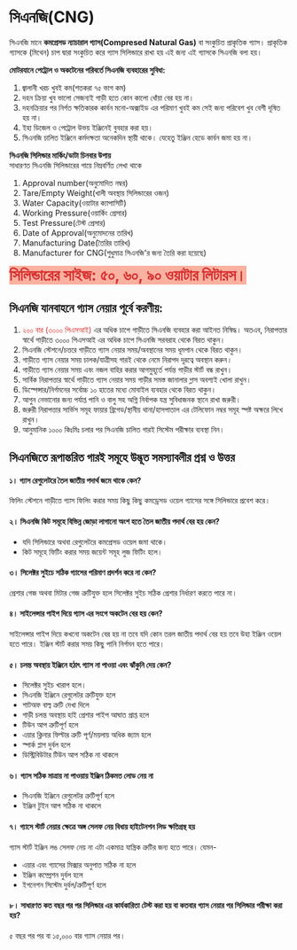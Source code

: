 # সিএনজি(CNG)
সিএনজি মানে **কমপ্রেসড ন্যাচারাল গ্যাস(Compresed Natural Gas)** বা সংকুচিত প্রাকৃতিক গ্যাস। প্রাকৃতিক গ্যাসকে (মিথেন) চাপ দ্বারা সংকুচিত করে গ্যাস সিলিন্ডারে রাখা হয় এই জন্য এই গ্যাসকে সিএনজি বলা হয়।

**মোটরযানে পেট্রোল ও অকটেনের পরিবর্তে সিএনজি ব্যবহারের সুবিধা:**
1. জ্বালানী খরচ খুবই কম(শতকরা ৭৫ ভাগ কম)
2. দহন ক্রিয়া খুব ভালো সেজন্যই গাড়ী হতে কোন কালো ধোঁয়া বের হয় না।
3. দহনক্রিয়ার পর নির্গত ক্ষতিকারক কার্বন মনো-অক্সাইড এর পরিমাণ খুবই কম সেই জন্য পরিবেশ খুব বেশী দূষিত হয় না।
4. ইহা ডিজেল ও পেট্রোল উভয় ইঞ্জিনেই বুবহার করা হয়।
5. সিএনজি চালিত ইঞ্জিনে কর্মদক্ষতা অনেকদিন স্থায়ী থাকে। যেহেতু ইঞ্জিন হেডে কার্বন জমা হয় না।

**সিএনজি সিলিন্ডার মার্কিং/ডাটা চিনবার উপায়**</br>
সাধারণত সিএনজি সিলিন্ডারের গায়ে নিম্নবর্ণিত লেখা থাকে
1. Approval number(অনুমোদিত নম্বর)
2. Tare/Empty Weight(খালী অবস্থায় সিলিন্ডারের ওজন)
3. Water Capacity(ওয়াটার ক্যাপাসিটি)
4. Working Pressure(ওয়ার্কিং প্রেসার)
5. Test Pressure(টেস্ট প্রেসার)
6. Date of Approval(অনুমোদনের তারিখ)
7. Manufacturing Date(তৈরির তারিখ)
8. Manufacturer for CNG(শুধুমাত্র সিএনজি'র জন্য তৈরি করা হয়েছে)

<span style="color: #d63031; background-color: #fab1a0;font-size: 2em;">**সিলিন্ডারের সাইজ: ৫০, ৬০, ৯০ ওয়াটার লিটারস।**</span>

## সিএনজি যানবাহনে গ্যাস নেয়ার পূর্বে করণীয়:
1. <span style="color: #d63031;">২০০ বার (৩০০০ পিএসআই)</span> এর অধিক চাপে গাড়ীতে সিএনজি ব্যবহার করা আইনত নিষিদ্ধ। অতএব, নিরাপত্তার স্বার্থে গাড়ীতে ৩০০০ পিএসআই এর অধিক চাপে সিএনজি সরবরাহ থেকে বিরত থাকুন।
2. সিএনজি স্টেশনে/চত্তরে গাড়ীতে গ্যাস নেয়ার সময়/অবস্থানের সময় ধূমপান থেকে বিরত থাকুন।
3. গাড়ীতে গ্যাস নেয়ার সময় চালক/যাত্রীসহ গারই থেকে নেমে নিরাপদ দূরত্বে অবস্থান করুন।
4. গাড়ীতে গ্যাস নেয়ার সময় এবং নজল বাহির করার আগমুহূর্তে পর্যন্ত গাড়ীর স্টার্ট বন্ধ রাখুন।
5. সার্বিক নিরাপত্তার স্বার্থে গাড়ীতে গ্যাস নেয়ার সময় গাড়ীর সমস্ত জানালার গ্লাস অবশ্যই খোলা রাখুন।
6. ডিস্পেন্সার/নির্গমনের সর্বোচ্চ ১০ হাতের মধ্যে মোবাইল ব্যবহার থেকে বিরত থাকুন।
7. আগুন নেভানোর জন্য পর্যাপ্ত পানি ও বালু সহ অগ্নি নির্বাপক যন্ত্র সুবিধাজনক স্থানে রাখা জরুরী।
8. জরুরী নিরাপত্তার সার্ভিস সমূহ ফায়ার ব্রিগেড/স্থানীয় থানা/হাসপাতাল এর টেলিফোন নম্বর সমূহ স্পষ্ট অক্ষরে লিখে রাখুন।
9. আনুমানিক ১০০০ কিঃমিঃ চলার পর সিএনজি চালিত গারই সিস্টেম পরীক্ষার ব্যবস্থা নিন।

## সিএনজিতে রূপান্তরিত গারই সমূহে উদ্ভূত সমস্যাবলীর প্রশ্ন ও উত্তর
#### ১। গ্যাস রেগুলেটরে তৈল জাতীয় পদার্থ জমে থাকে কেন?
ফিলিং স্টেশনে গাড়ীতে গ্যাস ফিলিং করার সময় কিছু কিছু কমড্রেসড ওয়েল গ্যাসের সঙ্গে সিলিন্ডারে প্রবেশ করে।

#### ২। সিএনজি কিট সমূহে বিভিন্ন জোড়া লাগানো অংশ হতে তৈল জাতীয় পদার্থ বের হয় কেন?
- যদি সিলিন্ডারে অথবা রেগুলেটরে কমপ্রেসড ওয়েল জমা থাকে।
- কিট সমূহে ফিটিং করার সময় জয়েন্ট সমূহ লুজ ফিটিং হলে।

#### ৩। সিলেক্টর সুইচে সঠিক গ্যাসের পরিমাণ প্রদর্শন করে না কেন?
প্রেশার গেজ অথবা মিটার গেজ ত্রুটিযুক্ত হলে সিলেক্টর সুইচ সঠিক প্রেশার নির্ধারণ করতে পারে না।

#### ৪। সাইলেন্সার পাইপ দিয়ে গ্যাস এর সংগে অকটেন বের হয় কেন?
সাইলেন্সার পাইপ দিয়ে কখনো অকটেন বের হয় না তবে যদি কোন তরল জাতীয় পদার্থ বের হয় তবে উহা ইঞ্জিন ওয়েল হতে পারে। ইঞ্জিন স্টার্ট করার সময় কিছু পানি নির্গমন হতে পারে।

#### ৫। চলন্ত অবস্থায় ইঞ্জিনে হঠাৎ গ্যাস না পাওয়া এবং ঝাঁকুনি দেয় কেন? 
- সিলেক্টর সুইচ খারাপ হলে।
- সিএনজি ইঞ্জিনে রেগুলেটর ত্রুটিযুক্ত হলে
- শাটঅফ বাল্ব ত্রুটি দেখা দিলে
- গাড়ী চলন্ত অবস্থায় হাই প্রেশার পাইপ আঘাত প্রাপ্ত হলে
- টিউন আপ ত্রুটিপূর্ণ হলে
- এয়ার ক্লিনার ফিল্টার ত্রুটি পূর্ণ/ময়লায় অধিক জ্যাম হলে
- স্পার্ক প্লাগ দুর্বল হলে
- ডিস্ট্রিবিউটার টিউন আপ সঠিক না থাকলে

#### ৬। গ্যাস সঠিক মাত্রায় না পাওয়ায় ইঞ্জিন ঠিকমত লোড নেয় না
- সিএনজি ইঞ্জিনে রেগুলেটর ত্রুটিপূর্ণ হলে
- ইঞ্জিন টুইন আপ সঠিক না থাকলে

#### ৭। গ্যাসে স্টার্ট নেয়ার ক্ষেত্রে অঙ্গ সেলফ নেয় বিধায় হাইটেনশন লিড ক্ষতিগ্রস্থ হয়
গ্যাস স্টার্ট ইঞ্জিন লঙ সেলফ নেয় না এটা একমাত্র যান্ত্রিক ত্রুটির জন্য হতে পারে। যেমন-
- এয়ার এবং গ্যাসের মিক্সার অনুপাত সঠিক না হলে
- ইঞ্জিন কম্প্রেশন দুর্বল হলে
- ইগনেশন সিস্টেম দুর্বল/ত্রুটিপূর্ণ হলে

#### ৮। সাধারণত কত বছর পর পর সিলিন্ডার এর কার্যকারিতা টেস্ট করা হয় বা কতবার গ্যাস নেয়ার পর সিলিন্ডার পরীক্ষা করা হয়?
৫ বছর পর পর বা ১৫,০০০ বার গ্যাস নেয়ার পর।